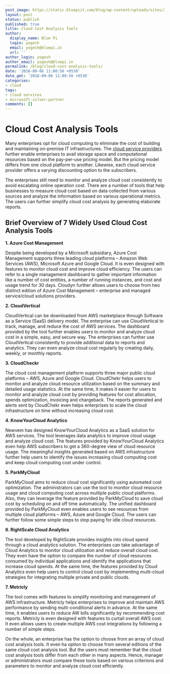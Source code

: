 ```yaml
---
post_image: https://static.bluepiit.com/blog/wp-content/uploads/sites/2/2018/09/Cloud-Cost-Analysis-Tools.jpg
layout: post
status: publish
published: true
title: Cloud Cost Analysis Tools
author:
  display_name: Blue Pi
  login: yogesh
  email: yogesh@bluepi.in
  url: ''
author_login: yogesh
author_email: yogesh@bluepi.in
permalink: /blog/cloud-cost-analysis-tools/
date: '2018-09-06 11:00:56 +0530'
date_gmt: '2018-09-06 11:00:56 +0530'
categories:
- cloud
tags:
- cloud services
- microsoft-silver-partner
comments: []
---
```

# Cloud Cost Analysis Tools
<p> Many enterprises opt for cloud computing to eliminate the cost of building and maintaining on-premise IT infrastructures. The <a href="https://www.bluepiit.com/migration">cloud service providers</a> further enable enterprises to avail storage space and computational resources based on the pay-per-use pricing model. But the pricing model differs from one cloud platform to another. Likewise, each cloud service provider offers a varying discounting option to the subscribers. </p>
<p> The enterprises still need to monitor and analyze cloud cost consistently to avoid escalating online operation cost. There are a number of tools that help businesses to measure cloud cost based on data collected from various sources and analyze the information based on various operational metrics. The users can further simplify cloud cost analysis by generating elaborate reports.</p>
<h2> Brief Overview of 7 Widely Used Cloud Cost Analysis Tools </h2>
<p><b> 1. Azure Cost Management </b></p>
<p> Despite being developed by a Microsoft subsidiary, Azure Cost Management supports three leading cloud platforms &ndash; Amazon Web Services (AWS), Microsoft Azure and Google Cloud. It is even designed with features to monitor cloud cost and improve cloud efficiency. The users can refer to a single management dashboard to gather important information like a number of cost entities, a number of running instances, and cost and usage trend for 30 days. Cloudyn further allows users to choose from two distinct edition of Azure Cost Management &ndash; enterprise and managed service/cloud solutions providers. </p>
<p><b> 2. CloudVertical </b></p>
<p> CloudVertical can be downloaded from AWS marketplace through Software as a Service (SaaS) delivery model. The enterprise can use CloudVertical to track, manage, and reduce the cost of AWS services. The dashboard provided by the tool further enables users to monitor and analyze cloud cost in a simple, easy, and secure way. The enterprises can further use CloudVertical consistently to provide additional data to reports and analytics. They can even analyze cloud cost regularly by creating daily, weekly, or monthly reports. </p>
<p><b> 3. CloudCheckr </b></p>
<p> The cloud cost management platform supports three major public cloud platforms &ndash; AWS, Azure and Google Cloud. CloudChekr helps users to monitor and analyze cloud resource utilization based on the summary and detailed usage statistics. At the same time, it makes it easier for users to monitor and analyze cloud cost by providing features for cost allocation, spends optimization, invoicing and chargeback. The reports generated and alerts sent by CloudChekr even helps enterprises to scale the cloud infrastructure on time without increasing cloud cost.</p>
<p><b> 4. KnowYourCloud Analytics </b></p>
<p> Newvem has designed KnowYourCloud Analytics as a SaaS solution for AWS services. The tool leverages data analytics to improve cloud usage and analyze cloud cost. The features provided by KnowYourCloud Analytics even help AWS subscribers to get a 360-degree view of cloud resource usage. The meaningful insights generated based on AWS infrastructure further help users to identify the issues increasing cloud computing cost and keep cloud computing cost under control.</p>
<p><b> 5. ParkMyCloud </b></p>
<p> ParkMyCloud aims to reduce cloud cost significantly using automated cost optimization. The administrators can use the tool to monitor cloud resource usage and cloud computing cost across multiple public cloud platforms. Also, they can leverage the feature provided by ParkMyCloud to save cloud cost by scheduling on and off time automatically. The unified dashboard provided by ParkMyCloud even enables users to see resources from multiple cloud platforms &ndash; AWS, Azure and Google Cloud. The users can further follow some simple steps to stop paying for idle cloud resources.</p>
<p><b> 6. RightScale Cloud Analytics </b></p>
<p> The tool developed by RightScale provides insights into cloud spend through a cloud analytics solution. The enterprises can take advantage of Cloud Analytics to monitor cloud utilization and reduce overall cloud cost.  They even have the option to compare the number of cloud resources consumed by individual applications and identify the applications that increase cloud spends. At the same time, the features provided by Cloud Analytics even help users to control cloud cost by implementing multi-cloud strategies for integrating multiple private and public clouds.</p>
<p><b> 7. Metricly </b></p>
<p> The tool comes with features to simplify monitoring and management of AWS infrastructure. Metricly helps enterprises to improve and maintain AWS performance by sending multi-conditional alerts in advance. At the same time, it enables users to reduce AW bills significantly by recommending cost reports. Metricly is even designed with features to curtail overall AWS cost. It even allows users to create multiple AWS cost integrations by following a number of simple steps. </p>
<p> On the whole, an enterprise has the option to choose from an array of cloud cost analysis tools. It even ha option to choose from several editions of the same cloud cost analysis tool. But the users must remember that the cloud cost analysis tools differ from each other in many aspects. Hence, manager or administrators must compare these tools based on various criterions and parameters to monitor and analyze cloud cost efficiently.</p>
